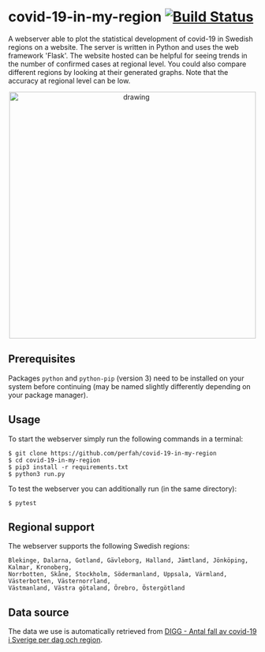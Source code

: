 # covid-19-in-my-region [![Build Status](https://travis-ci.com/perfah/covid-19-in-my-region.svg?branch=master)](https://travis-ci.com/perfah/covid-19-in-my-region)
A webserver able to plot the statistical development of covid-19 in Swedish regions on a website. The server is written in Python and uses the web framework 'Flask'. The website hosted can be helpful for seeing trends in the number of confirmed cases at regional level. You could also compare different regions by looking at their generated graphs. Note that the accuracy at regional level can be low.

<p align="center">
<img src="https://i.imgur.com/l6nC3wc.png" alt="drawing" width="500"/>
</p>

## Prerequisites

Packages `python` and `python-pip` (version 3) need to be installed on your system before continuing (may be named slightly differently depending on your package manager).

## Usage

To start the webserver simply run the following commands in a terminal:

    $ git clone https://github.com/perfah/covid-19-in-my-region
    $ cd covid-19-in-my-region
    $ pip3 install -r requirements.txt
    $ python3 run.py
    
To test the webserver you can additionally run (in the same directory):

    $ pytest
    
## Regional support

The webserver supports the following Swedish regions:

    Blekinge, Dalarna, Gotland, Gävleborg, Halland, Jämtland, Jönköping, Kalmar, Kronoberg,
    Norrbotten, Skåne, Stockholm, Södermanland, Uppsala, Värmland, Västerbotten, Västernorrland,
    Västmanland, Västra götaland, Örebro, Östergötland
    
## Data source

The data we use is automatically retrieved from [DIGG - Antal fall av covid-19 i Sverige per dag och region](https://www.dataportal.se/sv/datasets/525_1424/antal-fall-av-covid-19-i-sverige-per-dag-och-region).

    
